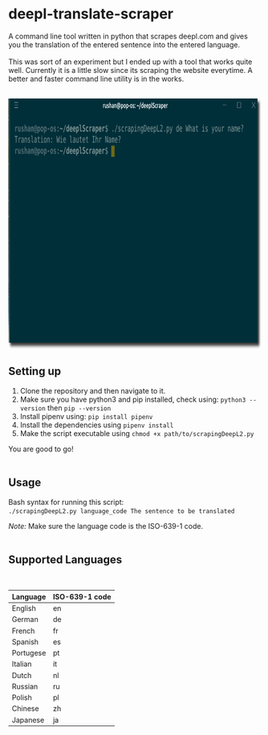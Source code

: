 # deepl-translate-scraper
A command line tool written in python that scrapes deepl.com and gives you the translation of the entered sentence into the entered language.
<br><br>
This was sort of an experiment but I ended up with a tool that works quite well. Currently it is a little slow since its scraping the website everytime. A better and faster command line utility is in the works. <br><br>

<p align="center">
<img src="images/Screenshot.png" width="800" height="500">
</p>

## Setting up
1. Clone the repository and then navigate to it.
2. Make sure you have python3 and pip installed, check using:
``` python3 --version ``` then
``` pip --version ```
3. Install pipenv using: ``` pip install pipenv ```
4. Install the dependencies using ``` pipenv install ``` <br>
5. Make the script executable using ``` chmod +x path/to/scrapingDeepL2.py ``` 

  You are good to go! 
<br><br>

## Usage
Bash syntax for running this script: <br> 
`./scrapingDeepL2.py language_code The sentence to be translated`
<br>

*Note:* Make sure the language code is the ISO-639-1 code. 
<br><br>



## Supported Languages
<br>

| Language | ISO-639-1 code |
| -------- | -------------- |
| English  |       en       |
| German   |       de       |
| French   |       fr       |
| Spanish  |       es       |
| Portugese|       pt       |
| Italian  |       it       |
| Dutch    |       nl       |
| Russian  |       ru       |
| Polish   |       pl       |
| Chinese  |       zh       |
| Japanese |       ja       |
